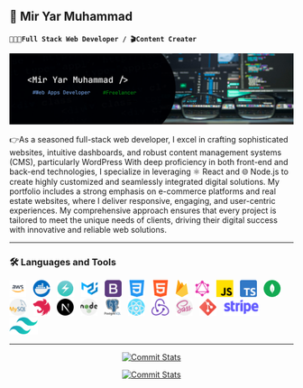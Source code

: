 ## 🤖 Mir Yar Muhammad

**`🧑🏻‍💻Full Stack Web Developer / 🎬Content Creater`**

![My_Info](./imgs/github_devBaanner.png)

👉As a seasoned full-stack web developer, I excel in crafting sophisticated websites, intuitive dashboards, and robust content management systems (CMS), particularly WordPress With deep proficiency in both front-end and back-end technologies, I specialize in leveraging ⚛️ React and 🌐 Node.js to create highly customized and seamlessly integrated digital solutions. My portfolio includes a strong emphasis on e-commerce platforms and real estate websites, where I deliver responsive, engaging, and user-centric experiences. My comprehensive approach ensures that every project is tailored to meet the unique needs of clients, driving their digital success with innovative and reliable web solutions.

---

### 🛠️ Languages and Tools

<img src="./imgs/skills/AWS.png" alt="AWS Cloud Logo" height="30" style="padding-right: 8px">
<img src="./imgs/skills/docker.png" alt="Docker Logo" height="30" style="padding-right: 8px">
<img src="./imgs/skills/chakra ui.png" alt="Chackra UI Logo" height="30" style="padding-right: 8px">
<img src="./imgs/skills/mui.png" alt=" Logo" height="30" style="padding-right: 8px">
<img src="./imgs/skills/bootstrap.png" alt="Bootstrap Logo" height="30" style="padding-right: 8px">
<img src="./imgs/skills/css-3.png" alt="CSS Logo" height="30" style="padding-right: 8px">
<img src="./imgs/skills/html.png" alt="HTML Logo" height="30" style="padding-right: 8px">
<img src="./imgs/skills/firebase.png" alt=" Logo" height="30" style="padding-right: 8px">
<img src="./imgs/skills/graphql.png" alt=" Logo" height="30" style="padding-right: 8px">
<img src="./imgs/skills/js.png" alt=" Logo" height="30" style="padding-right: 8px">
<img src="./imgs/skills/typescript.png" alt=" Logo" height="30" style="padding-right: 8px">
<img src="./imgs/skills/mongodb.png" alt=" Logo" height="30" style="padding-right: 8px">
<img src="./imgs/skills/mysql.png" alt=" Logo" height="30" style="padding-right: 8px">
<img src="./imgs/skills/Nest.js.png" alt=" Logo" height="30" style="padding-right: 8px">
<img src="./imgs/skills/next.png" alt=" Logo" height="30" style="padding-right: 8px">
<img src="./imgs/skills/nodejs.png" alt=" Logo" height="30" style="padding-right: 8px">
<img src="./imgs/skills/postgresql.png" alt=" Logo" height="30" style="padding-right: 8px">
<img src="./imgs/skills/react.png" alt=" Logo" height="30" style="padding-right: 8px">
<img src="./imgs/skills/redux.png" alt=" Logo" height="30" style="padding-right: 8px">
<img src="./imgs/skills/sass.png" alt=" Logo" height="30" style="padding-right: 8px">
<img src="./imgs/skills/social.png" alt=" Logo" height="30" style="padding-right: 8px">
<img src="./imgs/skills/stripe.png" alt=" Logo" height="30" style="padding-right: 8px">
<img src="./imgs/skills/tailwind-css.png" alt=" Logo" height="30" style="padding-right: 8px">

---

<div align="center">

[![Commit Stats](https://github-readme-activity-graph.vercel.app/graph?username=Yarmuhammadtalpur&theme=github&days=14)](https://github.com/Yarmuhammadtalpur#gh-light-mode-only)

[![Commit Stats](https://github-readme-activity-graph.vercel.app/graph?username=Yarmuhammadtalpur&theme=react-dark&days=14)](https://github.com/Yarmuhammadtalpur#gh-dark-mode-only)

## </div>

